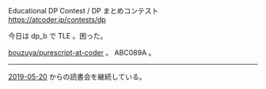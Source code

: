 Educational DP Contest / DP まとめコンテスト
https://atcoder.jp/contests/dp

今日は dp_b で TLE 。困った。

[bouzuya/purescript-at-coder][] 。 ABC089A 。

---

[2019-05-20][] からの読書会を継続している。

[bouzuya/purescript-at-coder]: https://github.com/bouzuya/purescript-at-coder
[2019-05-20]: https://blog.bouzuya.net/2019/05/20/

